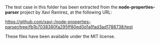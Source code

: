 The test case in this folder has been extracted from the
**node-properties-parser** project by Xavi Ramirez, at the following URL:

https://github.com/xavi-/node-properties-parser/tree/fb1b7038380fa295ff80ed0d1a1fad3ad1788738/test

These files have been available under the MIT license.
